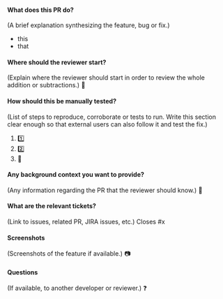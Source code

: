 #### What does this PR do?
(A brief explanation synthesizing the feature, bug or fix.)
- this
- that

#### Where should the reviewer start?
(Explain where the reviewer should start in order to review the whole addition or subtractions.)
:checkered_flag:

#### How should this be manually tested?
(List of steps to reproduce, corroborate or tests to run. Write this section clear enough so that external users can also follow it and test the fix.)
1. :one:
2. :two:
3. :tada:

#### Any background context you want to provide?
(Any information regarding the PR that the reviewer should know.)
:construction:

#### What are the relevant tickets?
(Link to issues, related PR, JIRA issues, etc.)
Closes #x

#### Screenshots
(Screenshots of the feature if available.)
:camera:

#### Questions
(If available, to another developer or reviewer.)
:question:
